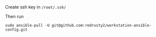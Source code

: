 Create ssh key in `/root/.ssh/`

Then run
```
sudo ansible-pull -U git@github.com:redrusty2/workstation-ansible-config.git
```
